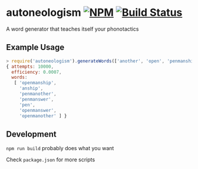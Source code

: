 # autoneologism [![NPM](https://nodei.co/npm/autoneologism.png?mini=true)](https://nodei.co/npm/autoneologism/) [![Build Status](https://travis-ci.org/aaronjameslang/autoneologism.svg?branch=develop)](https://travis-ci.org/aaronjameslang/autoneologism)



A word generator that teaches itself your phonotactics

## Example Usage



```js
> require('autoneologism').generateWords(['another', 'open', 'penmanship', 'answer'])
{ attempts: 10000,
  efficiency: 0.0007,
  words:
   [ 'openmanship',
     'anship',
     'penmanother',
     'penmanswer',
     'pen',
     'openmanswer',
     'openmanother' ] }
```

## Development

`npm run build` probably does what you want

Check `package.json` for more scripts
